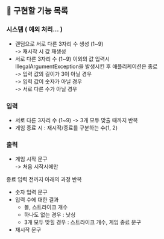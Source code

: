 ## 🚀 구현할 기능 목록

### 시스템 ( 예외 처리... ) 
- 랜덤으로 서로 다른 3자리 수 생성 (1~9)   
  -> 재시작 시 값 재생성
- 서로 다른 3자리 수 (1~9) 이외의 값 입력시  
  IllegalArgumentException을 발생시킨 후 애플리케이션은 종료   
  -> 입력 값의 길이가 3이 아닐 경우   
  -> 입력 값이 숫자가 아닐 경우   
  -> 서로 다른 수가 아닐 경우 

### 입력
- 서로 다른 3자리 수 (1~9) 
  -> 3개 모두 맞출 때까지 반복 
- 게임 종료 시 : 재시작/종료를 구분하는 수(1, 2) 

### 출력
- 게임 시작 문구   
  -> 처음 시작시에만  
  
종료 입력 전까지 아래의 과정 반복 
- 숫자 입력 문구 
- 입력 수에 대한 결과
  - 볼, 스트라이크 개수 
  - 하나도 없는 경우 : 낫싱 
  - 3개 모두 맞힐 경우 : 스트라이크 개수, 게임 종료 문구 
- 재시작 문구